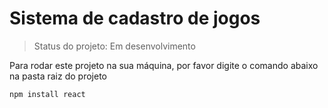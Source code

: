 # Sistema de cadastro de jogos

> Status do projeto: Em desenvolvimento

Para rodar este projeto na sua máquina, por favor digite o comando abaixo na pasta raiz do projeto

```
npm install react
```
